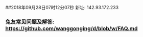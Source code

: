 ##2018年09月28日07时12分07秒 新址: 142.93.172.233
### 兔友常见问题及解答: https://github.com/wanggonging/d/blob/w/FAQ.md
